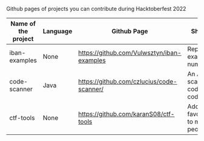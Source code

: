 Github pages of projects you can contribute during Hacktoberfest 2022

| Name of the project    | Language | Github Page                               | Short Discription                                                                        |
| --------------- | -------- | ---------------------------------------------- | ---------------------------------------------------------------------------------------- |
| iban-examples | None | https://github.com/Vulwsztyn/iban-examples | Repository of example valid IBAN numbers
| code-scanner | Java | https://github.com/czlucius/code-scanner/ | An Android app to scan and generate codes(barcodes/QR codes)
| ctf-tools | None | https://github.com/karanS08/ctf-tools | Add links to your favorite CTF tools to make other people lives easier .

